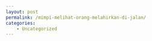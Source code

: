 ```yaml
---
layout: post
permalink: /mimpi-melihat-orang-melahirkan-di-jalan/
categories:
    - Uncategorized
---
```


